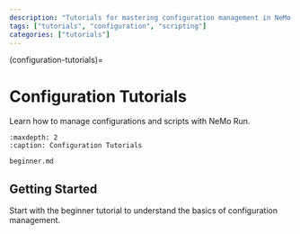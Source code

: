 ```yaml
---
description: "Tutorials for mastering configuration management in NeMo Run"
tags: ["tutorials", "configuration", "scripting"]
categories: ["tutorials"]
---
```


(configuration-tutorials)=
# Configuration Tutorials

Learn how to manage configurations and scripts with NeMo Run.

```{toctree}
:maxdepth: 2
:caption: Configuration Tutorials

beginner.md
```

## Getting Started

Start with the beginner tutorial to understand the basics of configuration management.
